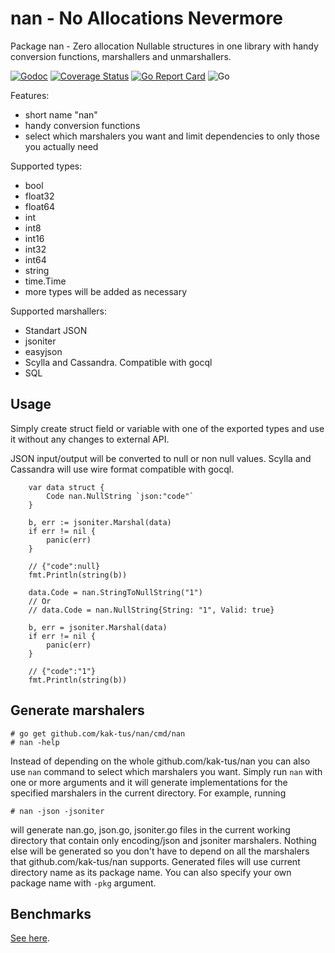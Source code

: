 # nan - **N**o **A**llocations **N**evermore

Package nan - Zero allocation Nullable structures in one library with handy conversion functions,
marshallers and unmarshallers.

[![Godoc](https://godoc.org/github.com/kak-tus/nan?status.svg)](https://pkg.go.dev/github.com/kak-tus/nan?tab=doc)
[![Coverage Status](https://coveralls.io/repos/github/kak-tus/nan/badge.svg?branch=master)](https://coveralls.io/github/kak-tus/nan?branch=master)
[![Go Report Card](https://goreportcard.com/badge/github.com/kak-tus/nan)](https://goreportcard.com/report/github.com/kak-tus/nan)
![Go](https://github.com/kak-tus/nan/workflows/Go/badge.svg)

Features:
- short name "nan"
- handy conversion functions
- select which marshalers you want and limit dependencies to only those you actually need

Supported types:
- bool
- float32
- float64
- int
- int8
- int16
- int32
- int64
- string
- time.Time
- more types will be added as necessary

Supported marshallers:
- Standart JSON
- jsoniter
- easyjson
- Scylla and Cassandra. Compatible with gocql
- SQL

## Usage

Simply create struct field or variable with one of the exported types and use it without any changes to external API.

JSON input/output will be converted to null or non null values. Scylla and Cassandra will use wire format compatible
with gocql.

```
	var data struct {
		Code nan.NullString `json:"code"`
	}

	b, err := jsoniter.Marshal(data)
	if err != nil {
		panic(err)
	}

	// {"code":null}
	fmt.Println(string(b))

	data.Code = nan.StringToNullString("1")
	// Or
	// data.Code = nan.NullString{String: "1", Valid: true}

	b, err = jsoniter.Marshal(data)
	if err != nil {
		panic(err)
	}

	// {"code":"1"}
	fmt.Println(string(b))
```

## Generate marshalers

```
# go get github.com/kak-tus/nan/cmd/nan
# nan -help
```

Instead of depending on the whole github.com/kak-tus/nan you can also use `nan` command to select which marshalers you want. Simply run `nan` with one or more arguments and it will generate implementations for the specified marshalers in the current directory. For example, running
```
# nan -json -jsoniter
```
will generate nan.go, json.go, jsoniter.go files in the current working directory that contain only encoding/json and jsoniter marshalers. Nothing else will be generated so you don't have to depend on all the marshalers that github.com/kak-tus/nan supports. Generated files will use current directory name as its package name. You can also specify your own package name with `-pkg` argument.

## Benchmarks

[See here](./bench/README.md).
